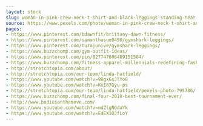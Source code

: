```yaml
---
layout: stock
slug: woman-in-pink-crew-neck-t-shirt-and-black-leggings-standing-near-white-wall-795786
source: https://www.pexels.com/photo/woman-in-pink-crew-neck-t-shirt-and-black-leggings-standing-near-white-wall-795786/
pages:
- https://www.pinterest.com/bdawnfit/brittany-dawn-fitness/
- https://www.pinterest.com/samanthasue0490/gymshark-leggings/
- https://www.pinterest.com/tuzajunive/gymshark-leggings/
- https://www.buzzchomp.com/gym-outfit-ideas/
- https://www.pinterest.com/pin/827747606489151584/
- https://www.buzzchomp.com/fitness-apparel-millennials-redefining-fashion/
- http://stretchtopia.com/about/
- http://stretchtopia.com/our-team/linda-hatfield/
- https://www.youtube.com/watch?v=9BgxGsJlYo8
- https://www.youtube.com/watch?v=KuI87Gyu-ps
- http://stretchtopia.com/our-team/linda-hatfield/pexels-photo-795786/
- https://www.buzzchomp.com/final-four-2018-best-tournament-ever/
- http://www.bodiesonthemove.com/
- https://www.youtube.com/watch?v=mdZlgNGdaYk
- https://www.youtube.com/watch?v=E4EX1OJfLoY
---
```

